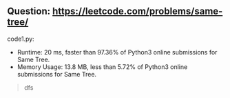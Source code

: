 ## Question: https://leetcode.com/problems/same-tree/

code1.py:
* Runtime: 20 ms, faster than 97.36% of Python3 online submissions for Same Tree.
* Memory Usage: 13.8 MB, less than 5.72% of Python3 online submissions for Same Tree.
>dfs